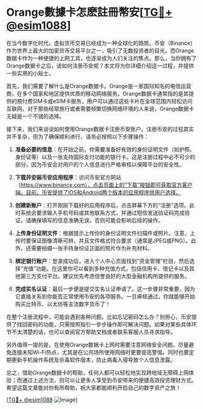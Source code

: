 # Orange數據卡怎麽註冊幣安[[TG💪+ @esim1088](https://t.me/s/esim1088)]

在当今数字化时代，虚拟货币交易已经成为一种全球化的趋势。币安（Binance）作为世界上最大的加密货币交易平台之一，吸引了无数投资者的目光。而Orange数据卡作为一种便捷的上网工具，也逐渐成为人们关注的焦点。那么，当你拥有了Orange数据卡之后，该如何注册币安呢？本文将为你详细介绍这一过程，并提供一些实用的小贴士。

首先，我们需要了解什么是Orange数据卡。Orange是一家国际知名的电信运营商，在多个国家和地区提供优质的移动网络服务。Orange数据卡通常指的是其提供的预付费SIM卡或eSIM卡服务，用户可以通过这些卡片在全球范围内轻松访问互联网。对于那些经常旅行或者需要频繁切换网络环境的人来说，Orange数据卡无疑是一个不错的选择。

接下来，我们来谈谈如何使用Orange数据卡注册币安账户。注册币安的过程其实并不复杂，但为了确保顺利进行，请务必按照以下步骤操作：

1. **准备必要的信息**：在开始之前，你需要准备好有效的身份证明文件（如护照、身份证等）以及一张支持国际支付功能的银行卡。这是注册过程中必不可少的部分，因为币安会对用户的个人信息进行严格审核以保障平台的安全性。

2. **下载并安装币安应用程序**：访问币安官方网站（https://www.binance.com），点击页面上的“下载”按钮即可获取官方客户端。目前，币安提供了iOS和Android两个版本的应用程序供用户选择。

3. **创建新账户**：打开刚刚下载好的应用程序后，点击屏幕下方的“注册”选项。此时系统会要求输入手机号码或其他联系方式，并通过短信发送验证码完成验证。请确保填写的信息准确无误，否则可能会影响后续的操作。

4. **上传身份证明文件**：根据提示上传你的身份证明文件扫描件或照片。注意，上传时要保证图像清晰可辨，并且文件格式符合要求（通常是JPEG或PNG）。此外，还需要拍摄一张手持身份证正面的照片作为补充材料。

5. **绑定银行账户**：登录成功后，进入个人中心页面找到“资金管理”栏目，然后选择“充值”功能。在这里你可以看到多种充值方式，包括信用卡、借记卡以及其他第三方支付平台。建议优先考虑信誉良好的大型金融机构所提供的服务。

6. **完成实名认证**：最后一步便是提交实名认证申请了。这一步骤非常重要，因为它直接关系到你能否正常使用币安的各项服务。一旦审核通过，你就能够开始购买比特币、以太坊等主流数字货币了！

在整个注册流程中，可能会遇到各种问题。比如忘记密码怎么办？别担心，币安提供了找回密码的功能，只需按照指引一步步操作即可解决问题。如果对某些具体环节不太清楚的话，也可以查阅官方帮助文档或者联系客服人员寻求指导。

另外值得一提的是，在使用Orange数据卡上网时需要注意网络安全问题。尽量避免连接未知Wi-Fi热点，尤其是在公共场所使用网络时更要提高警惕。同时也要定期更新手机操作系统及杀毒软件版本，防止病毒入侵导致个人信息泄露。

总之，借助Orange数据卡的帮助，任何人都可以轻松地实现跨地域无障碍上网体验；而通过上述方法，则可以让更多人享受到币安带来的便捷高效投资理财方式。希望这篇文章能对你有所帮助，祝大家都能顺利开启自己的数字资产之旅！

[[TG💪+ @esim1088](https://t.me/s/esim1088) ![Image](https://i.postimg.cc/4NQfJmqS/Snipaste-2025-05-13-00-14-12.png)]